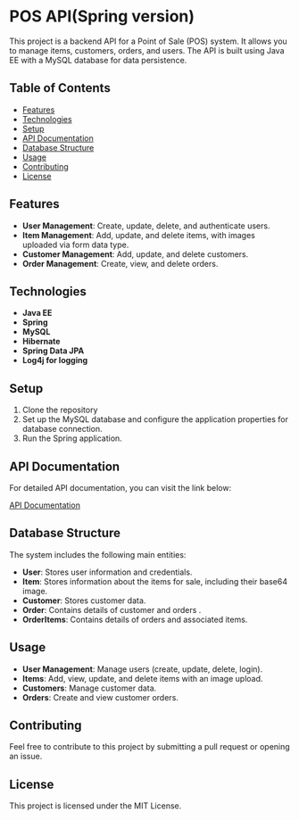 
# POS  API(Spring version)

This project is a backend API for a Point of Sale (POS) system. It allows you to manage items, customers, orders, and users. The API is built using Java EE with a MySQL database for data persistence.

## Table of Contents

- [Features](#features)
- [Technologies](#technologies)
- [Setup](#setup)
- [API Documentation](#api-documentation)
- [Database Structure](#database-structure)
- [Usage](#usage)
- [Contributing](#contributing)
- [License](#license)

## Features

- **User Management**: Create, update, delete, and authenticate users.
- **Item Management**: Add, update, and delete items, with images uploaded via form data type.
- **Customer Management**: Add, update, and delete customers.
- **Order Management**: Create, view, and delete orders.

## Technologies

- **Java EE**
- **Spring**
- **MySQL**
- **Hibernate**
- **Spring Data JPA**
- **Log4j for logging**

## Setup

1. Clone the repository
2. Set up the MySQL database and configure the application properties for database connection.
3. Run the Spring  application.

## API Documentation

For detailed API documentation, you can visit the link below:

[API Documentation](https://documenter.getpostman.com/view/36195888/2sAXxTcB6o)

## Database Structure

The system includes the following main entities:

- **User**: Stores user information and credentials.
- **Item**: Stores information about the items for sale, including their base64 image.
- **Customer**: Stores customer data.
- **Order**: Contains details of customer and orders .
- **OrderItems**: Contains details of  orders and associated items.

## Usage

- **User Management**: Manage users (create, update, delete, login).
- **Items**: Add, view, update, and delete items with an image upload.
- **Customers**: Manage customer data.
- **Orders**: Create and view customer orders.

## Contributing

Feel free to contribute to this project by submitting a pull request or opening an issue.

## License

This project is licensed under the MIT License.
